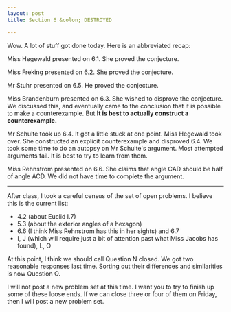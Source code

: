 ```yaml
---
layout: post
title: Section 6 &colon; DESTROYED

---
```


Wow. A lot of stuff got done today. Here is an abbreviated recap:

Miss Hegewald presented on 6.1. She proved the conjecture.

Miss Freking presented on 6.2. She proved the conjecture.

Mr Stuhr presented on 6.5. He proved the conjecture.

Miss Brandenburn presented on 6.3. She wished to disprove the conjecture. We discussed this,
and eventually came to the conclusion that it is possible to make a counterexample. But **It is best to actually construct a counterexample.**

Mr Schulte took up 6.4. It got a little stuck at one point. Miss Hegewald took over. She constructed an explicit counterexample and disproved 6.4. We took some time to do an autopsy on Mr Schulte's argument. Most attempted arguments fail. It is best to try to learn from them.

Miss Rehnstrom presented on 6.6. She claims that angle CAD should be half of angle ACD. We did not have time to complete the argument.

----

After class, I took a careful census of the set of open problems. I believe this is the current list:

* 4.2 (about Euclid I.7)
* 5.3 (about the exterior angles of a hexagon)
* 6.6 (I think Miss Rehnstrom has this in her sights) and 6.7
* I, J (which will require just a bit of attention past what Miss Jacobs has found), L, O

At this point, I think we should call Question N closed. We got two reasonable responses last time. Sorting out their differences and similarities is now Question O.

I will not post a new problem set at this time. I want you to try to finish up some of these loose ends. If we can close three or four of them on Friday, then I will post a new problem set.